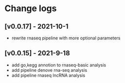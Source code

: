 # Change logs

## [v0.0.17] - 2021-10-1

- rewrite rnaseq pipeline with more optional parameters

## [v0.0.15] - 2021-9-18

- add go,kegg annotion to rnaseq-basic analysis
- add pipeline denove rna-seq analysis
- add pipeline rnaseq lncRNA analysis